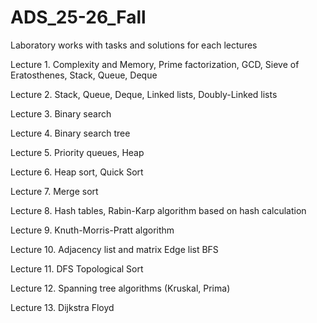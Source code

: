 ﻿# ADS_25-26_Fall
Laboratory works with tasks and solutions for each lectures

Lecture 1. Complexity and Memory, Prime factorization, GCD, Sieve of Eratosthenes, Stack, Queue, Deque 

Lecture 2. Stack, Queue, Deque, Linked lists, Doubly-Linked lists 

Lecture 3. Binary search 

Lecture 4. Binary search tree 

Lecture 5. Priority queues, Heap 

Lecture 6. Heap sort, Quick Sort 

Lecture 7. Merge sort 

Lecture 8. Hash tables, Rabin-Karp algorithm based on hash calculation 

Lecture 9. Knuth-Morris-Pratt algorithm 

Lecture 10. Adjacency list and matrix Edge list BFS 

Lecture 11. DFS Topological Sort 

Lecture 12. Spanning tree algorithms (Kruskal, Prima) 

Lecture 13. Dijkstra Floyd

